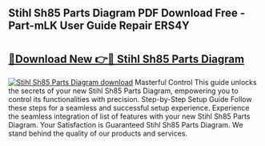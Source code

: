 ## Stihl Sh85 Parts Diagram PDF Download Free - Part-mLK User Guide Repair ERS4Y

# <h2><a href="http://dfhowg.blite.top/?on=Stihl+Sh85+Parts+Diagram">🔗Download New 👉🔴 Stihl Sh85 Parts Diagram</a></h2>

[![Stihl Sh85 Parts Diagram download](https://i.imgur.com/lujVjoI.png)](http://dfhowg.blite.top/?on=Stihl+Sh85+Parts+Diagram)
Masterful Control This guide unlocks the secrets of your new Stihl Sh85 Parts Diagram, empowering you to control its functionalities with precision. Step-by-Step Setup Guide Follow these steps for a seamless and successful setup experience. Experience the seamless integration of list of features with your new Stihl Sh85 Parts Diagram. Your Satisfaction is Guaranteed Stihl Sh85 Parts Diagram. We stand behind the quality of our products and services.
